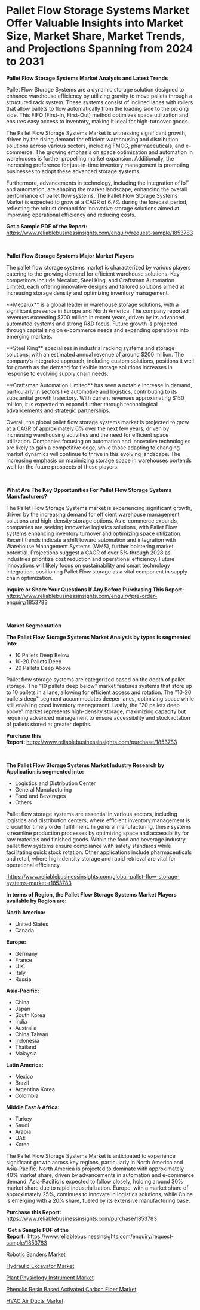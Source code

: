 <p><h1>Pallet Flow Storage Systems Market Offer Valuable Insights into Market Size, Market Share, Market Trends, and Projections Spanning from 2024 to 2031</h1></p><p><strong>Pallet Flow Storage Systems Market Analysis and Latest Trends</strong></p>
<p><p>Pallet Flow Storage Systems are a dynamic storage solution designed to enhance warehouse efficiency by utilizing gravity to move pallets through a structured rack system. These systems consist of inclined lanes with rollers that allow pallets to flow automatically from the loading side to the picking side. This FIFO (First-In, First-Out) method optimizes space utilization and ensures easy access to inventory, making it ideal for high-turnover goods.</p><p>The Pallet Flow Storage Systems Market is witnessing significant growth, driven by the rising demand for efficient warehousing and distribution solutions across various sectors, including FMCG, pharmaceuticals, and e-commerce. The growing emphasis on space optimization and automation in warehouses is further propelling market expansion. Additionally, the increasing preference for just-in-time inventory management is prompting businesses to adopt these advanced storage systems.</p><p>Furthermore, advancements in technology, including the integration of IoT and automation, are shaping the market landscape, enhancing the overall performance of pallet flow systems. The Pallet Flow Storage Systems Market is expected to grow at a CAGR of 6.7% during the forecast period, reflecting the robust demand for innovative storage solutions aimed at improving operational efficiency and reducing costs.</p></p>
<p><strong>Get a Sample PDF of the Report:&nbsp;</strong> <a href="https://www.reliablebusinessinsights.com/enquiry/request-sample/1853783?utm_campaign=60&utm_medium=2&utm_source=Github&utm_content=ia&utm_term=20102024&utm_id=pallet-flow-storage-systems">https://www.reliablebusinessinsights.com/enquiry/request-sample/1853783</a></p>
<p>&nbsp;</p>
<p><strong>Pallet Flow Storage Systems Major Market Players</strong></p>
<p><p>The pallet flow storage systems market is characterized by various players catering to the growing demand for efficient warehouse solutions. Key competitors include Mecalux, Steel King, and Craftsman Automation Limited, each offering innovative designs and tailored solutions aimed at increasing storage density and optimizing inventory management.</p><p>**Mecalux** is a global leader in warehouse storage solutions, with a significant presence in Europe and North America. The company reported revenues exceeding $700 million in recent years, driven by its advanced automated systems and strong R&D focus. Future growth is projected through capitalizing on e-commerce needs and expanding operations into emerging markets.</p><p>**Steel King** specializes in industrial racking systems and storage solutions, with an estimated annual revenue of around $200 million. The company’s integrated approach, including custom solutions, positions it well for growth as the demand for flexible storage solutions increases in response to evolving supply chain needs.</p><p>**Craftsman Automation Limited** has seen a notable increase in demand, particularly in sectors like automotive and logistics, contributing to its substantial growth trajectory. With current revenues approximating $150 million, it is expected to expand further through technological advancements and strategic partnerships.</p><p>Overall, the global pallet flow storage systems market is projected to grow at a CAGR of approximately 6% over the next few years, driven by increasing warehousing activities and the need for efficient space utilization. Companies focusing on automation and innovative technologies are likely to gain a competitive edge, while those adapting to changing market dynamics will continue to thrive in this evolving landscape. The increasing emphasis on maximizing storage space in warehouses portends well for the future prospects of these players.</p></p>
<p>&nbsp;</p>
<p><strong>What Are The Key Opportunities For Pallet Flow Storage Systems Manufacturers?</strong></p>
<p><p>The Pallet Flow Storage Systems market is experiencing significant growth, driven by the increasing demand for efficient warehouse management solutions and high-density storage options. As e-commerce expands, companies are seeking innovative logistics solutions, with Pallet Flow systems enhancing inventory turnover and optimizing space utilization. Recent trends indicate a shift toward automation and integration with Warehouse Management Systems (WMS), further bolstering market potential. Projections suggest a CAGR of over 5% through 2028 as industries prioritize cost reduction and operational efficiency. Future innovations will likely focus on sustainability and smart technology integration, positioning Pallet Flow storage as a vital component in supply chain optimization.</p></p>
<p><strong>Inquire or Share Your Questions If Any Before Purchasing This Report:</strong> <a href="https://www.reliablebusinessinsights.com/enquiry/pre-order-enquiry/1853783?utm_campaign=60&utm_medium=2&utm_source=Github&utm_content=ia&utm_term=20102024&utm_id=pallet-flow-storage-systems">https://www.reliablebusinessinsights.com/enquiry/pre-order-enquiry/1853783</a></p>
<p>&nbsp;</p>
<p><strong>Market Segmentation</strong></p>
<p><strong>The Pallet Flow Storage Systems Market Analysis by types is segmented into:</strong></p>
<p><ul><li>10 Pallets Deep Below</li><li>10-20 Pallets Deep</li><li>20 Pallets Deep Above</li></ul></p>
<p><p>Pallet flow storage systems are categorized based on the depth of pallet storage. The "10 pallets deep below" market features systems that store up to 10 pallets in a lane, allowing for efficient access and rotation. The "10-20 pallets deep" segment accommodates deeper lanes, optimizing space while still enabling good inventory management. Lastly, the "20 pallets deep above" market represents high-density storage, maximizing capacity but requiring advanced management to ensure accessibility and stock rotation of pallets stored at greater depths.</p></p>
<p><strong>Purchase this Report:&nbsp;</strong><a href="https://www.reliablebusinessinsights.com/purchase/1853783?utm_campaign=60&utm_medium=2&utm_source=Github&utm_content=ia&utm_term=20102024&utm_id=pallet-flow-storage-systems">https://www.reliablebusinessinsights.com/purchase/1853783</a></p>
<p>&nbsp;</p>
<p><strong>The Pallet Flow Storage Systems Market Industry Research by Application is segmented into:</strong></p>
<p><ul><li>Logistics and Distribution Center</li><li>General Manufacturing</li><li>Food and Beverages</li><li>Others</li></ul></p>
<p><p>Pallet flow storage systems are essential in various sectors, including logistics and distribution centers, where efficient inventory management is crucial for timely order fulfillment. In general manufacturing, these systems streamline production processes by optimizing space and accessibility for raw materials and finished goods. Within the food and beverage industry, pallet flow systems ensure compliance with safety standards while facilitating quick stock rotation. Other applications include pharmaceuticals and retail, where high-density storage and rapid retrieval are vital for operational efficiency.</p></p>
<p><a href="https://www.reliablebusinessinsights.com/global-pallet-flow-storage-systems-market-r1853783?utm_campaign=60&utm_medium=2&utm_source=Github&utm_content=ia&utm_term=20102024&utm_id=pallet-flow-storage-systems">&nbsp;https://www.reliablebusinessinsights.com/global-pallet-flow-storage-systems-market-r1853783</a></p>
<p><strong>In terms of Region, the Pallet Flow Storage Systems Market Players available by Region are:</strong></p>
<p>
    <p> <strong> North America: </strong>
        <ul>
            <li>United States</li>
            <li>Canada</li>
        </ul>
        </p> 
    <p> <strong> Europe: </strong>
        <ul>
            <li>Germany</li>
            <li>France</li>
            <li>U.K.</li>
            <li>Italy</li>
            <li>Russia</li>
        </ul>
        </p> 
    <p> <strong> Asia-Pacific: </strong>
        <ul>
            <li>China</li>
            <li>Japan</li>
            <li>South Korea</li>
            <li>India</li>
            <li>Australia</li>
            <li>China Taiwan</li>
            <li>Indonesia</li>
            <li>Thailand</li>
            <li>Malaysia</li>
        </ul>
        </p> 
    <p> <strong> Latin America: </strong>
        <ul>
            <li>Mexico</li>
            <li>Brazil</li>
            <li>Argentina Korea</li>
            <li>Colombia</li>
        </ul>
        </p> 
    <p> <strong> Middle East & Africa: </strong>
        <ul>
            <li>Turkey</li>
            <li>Saudi</li>
            <li>Arabia</li>
            <li>UAE</li>
            <li>Korea</li>
        </ul>
    </p>
    </p>
<p><p>The Pallet Flow Storage Systems Market is anticipated to experience significant growth across key regions, particularly in North America and Asia-Pacific. North America is projected to dominate with approximately 40% market share, driven by advancements in automation and e-commerce demand. Asia-Pacific is expected to follow closely, holding around 30% market share due to rapid industrialization. Europe, with a market share of approximately 25%, continues to innovate in logistics solutions, while China is emerging with a 20% share, fueled by its extensive manufacturing base.</p></p>
<p><strong>Purchase this Report: </strong><a href="https://www.reliablebusinessinsights.com/purchase/1853783?utm_campaign=60&utm_medium=2&utm_source=Github&utm_content=ia&utm_term=20102024&utm_id=pallet-flow-storage-systems">https://www.reliablebusinessinsights.com/purchase/1853783</a></p>
<p>&nbsp;<strong>Get a Sample PDF of the Report:&nbsp;&nbsp;</strong><a href="https://www.reliablebusinessinsights.com/enquiry/request-sample/1853783?utm_campaign=60&utm_medium=2&utm_source=Github&utm_content=ia&utm_term=20102024&utm_id=pallet-flow-storage-systems">https://www.reliablebusinessinsights.com/enquiry/request-sample/1853783</a></p>
<p><strong></strong></p>
<p><p><a href="https://issuu.com/reportprime-2/docs/robotic-sanders-market-size-2030.pp_fbe286550480ec?utm_campaign=60&utm_medium=2&utm_source=Github&utm_content=ia&utm_term=20102024&utm_id=pallet-flow-storage-systems">Robotic Sanders Market</a></p><p><a href="https://www.linkedin.com/pulse/hydraulic-excavator-mosaic-piecing-together-global-market-xcaae?utm_campaign=60&utm_medium=2&utm_source=Github&utm_content=ia&utm_term=20102024&utm_id=pallet-flow-storage-systems">Hydraulic Excavator Market</a></p><p><a href="https://github.com/diedrer4btm/Market-Research-Report-List-1/blob/main/plant-physiology-instrument-market.md?utm_campaign=60&utm_medium=2&utm_source=Github&utm_content=ia&utm_term=20102024&utm_id=pallet-flow-storage-systems">Plant Physiology Instrument Market</a></p><p><a href="https://github.com/tenoreduwagley4rt/Market-Research-Report-List-1/blob/main/phenolic-resin-based-activated-carbon-fiber-market.md?utm_campaign=60&utm_medium=2&utm_source=Github&utm_content=ia&utm_term=20102024&utm_id=pallet-flow-storage-systems">Phenolic Resin Based Activated Carbon Fiber Market</a></p><p><a href="https://www.linkedin.com/pulse/hvac-air-ducts-market-overview-regional-outlook-competitive-ksuhc?utm_campaign=60&utm_medium=2&utm_source=Github&utm_content=ia&utm_term=20102024&utm_id=pallet-flow-storage-systems">HVAC Air Ducts Market</a></p></p>